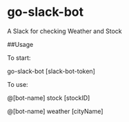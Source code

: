 # go-slack-bot

A Slack for checking Weather and Stock

##Usage

To start:

go-slack-bot [slack-bot-token]

To use:

@[bot-name] stock [stockID]

@[bot-name] weather [cityName]
